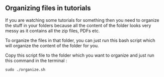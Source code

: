 ## Organizing files in tutorials ##

If you are watching some tutorials for something then you need to organize the stuff in your folders because all the content of the folder looks very messy as it contains all the zip files, PDFs etc.

To organize the files in that folder, you can just run this bash script which will organize the content of the folder for you.

Copy this script file to the folder which you want to organize and just run this command in the terminal :
```
sudo ./organize.sh
```
